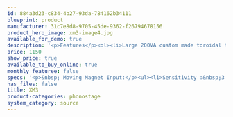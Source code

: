 ```yaml
---
id: 884a3d23-c834-4b27-93da-784162b34111
blueprint: product
manufacturer: 31c7e8d8-9705-45de-9362-f26794678156
product_hero_image: xm3-image4.jpg
available_for_demo: true
description: '<p>Features</p><ol><li>Large 200VA custom made toroidal transformer for power supply</li><li>Multiple power supply capacitors in parallel for low ESR</li><li>All discrete transistor audio stages</li><li>High quality resistors &amp; capacitors used in the signal path</li><li>Separate MM &amp; MC inputs selectable on the back panel</li><li>Adjustable loading &amp; gain switches on the back panel</li><li>High quality all aluminium case work and extruded front panel</li><li>Three year guarantee</li><li>Available in black or titanium</li></ol>'
price: 1150
show_price: true
available_to_buy_online: true
monthly_featuree: false
specs: '<p>&nbsp; Moving Magnet Input:</p><ul><li>Sensitivity :&nbsp;3.5mV input for 350mV output,&nbsp;40dB gain setting</li><li>Signal to Noise ratio, ref 1KHz &amp; 350mV out :<ul><li>Gain Switch 4 ON :&nbsp;&gt;70dB</li><li>Gain Switch 4 OFF :&nbsp;&gt;78dB</li></ul></li></ul><p>Moving Coil Input:</p><ul><li>Sensitivity :&nbsp;350uV input for 350mV output,&nbsp;60dB gain setting</li><li>Signal to Noise ratio, ref 1KHz &amp; 350mV out :&nbsp;&gt;67db A weighted. ALL gain&nbsp;switches (4-6)</li></ul><p>General Specifications:</p><ul><li>Frequency Response :&nbsp;30Hz – 20Hz within +/- 0.25dB ref&nbsp;1KHz with low frequency roll off&nbsp;below 30Hz</li><li>Total Harmonic @ 1KHz, ref 350mV out &lt;0.025% MC Input :<ul><li>Maximum Ouput&nbsp;Voltage :&nbsp;7.8V RMS 1KHz</li><li>Output Impedance :&nbsp;50 ohms</li></ul></li><li>Mains Supply :&nbsp;110/120V or 220/240V @ 50/60Hz (factory set)</li><li>Power Consumption :&nbsp;&lt;25W</li><li>Dimensions (WxHxD) :&nbsp;218mm x 89mm x 348mm</li><li>Net Weight (unpacked) :&nbsp;4kg</li><li>Gross Weight (packed) :&nbsp;5kg</li></ul>'
has_files: false
title: XM3
product-categories: phonostage
system_category: source
---
```

